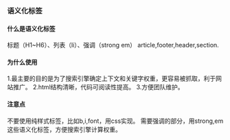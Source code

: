 ### 语义化标签
#### 什么是语义化标签
标题（H1~H6）、列表（li）、强调（strong em）
article,footer,header,section.
#### 为什么使用
1.最主要的目的是为了搜索引擎确定上下文和关键字权重，更容易被抓取，利于网站推广。
2.html结构清晰，代码可阅读性提高。
3.方便团队维护。
#### 注意点
不要使用纯样式标签，比如b,i,font，用css实现。
需要强调的部分，用strong,em这些语义化标签，方便搜索引擎计算权重。



